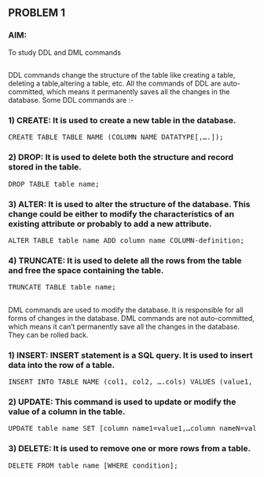 ## PROBLEM 1
### AIM:
To study DDL and DML commands
##
DDL commands change the structure of the table like creating a table, deleting a table,altering a table, etc. All the commands of DDL are auto-committed, which means it permanently saves all the changes in the database. Some DDL commands are :-
### 1) CREATE: It is used to create a new table in the database.
<pre>
CREATE TABLE TABLE_NAME (COLUMN_NAME DATATYPE[,….]);
</pre>
### 2) DROP: It is used to delete both the structure and record stored in the table.
<pre>
DROP TABLE table_name;
</pre>
### 3) ALTER: It is used to alter the structure of the database. This change could be either to modify the characteristics of an existing attribute or probably to add a new attribute.
<pre>
ALTER TABLE table_name ADD column_name COLUMN-definition;
</pre>
### 4) TRUNCATE: It is used to delete all the rows from the table and free the space containing the table.
<pre>
TRUNCATE TABLE table_name;
</pre>
##
DML commands are used to modify the database. It is responsible for all forms of changes in the database. DML commands are not auto-committed, which means it can’t permanently save all the changes in the database. They can be rolled back.
### 1) INSERT: INSERT statement is a SQL query. It is used to insert data into the row of a table.
<pre>
INSERT INTO TABLE_NAME (col1, col2, ….cols) VALUES (value1, ...vals);
</pre>
### 2) UPDATE: This command is used to update or modify the value of a column in the table.
<pre>
UPDATE table_name SET [column_name1=value1,…column_nameN=valueN] [WHERE CONDITION];
</pre>
### 3) DELETE: It is used to remove one or more rows from a table.
<pre>
DELETE FROM table_name [WHERE condition];
</pre>
